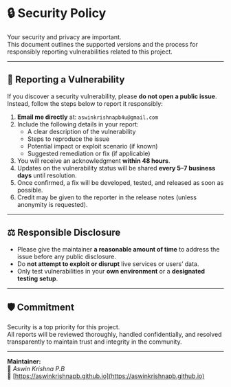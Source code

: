 # 🔒 Security Policy

Your security and privacy are important.  
This document outlines the supported versions and the process for responsibly reporting vulnerabilities related to this project.

---


## 🐞 Reporting a Vulnerability

If you discover a security vulnerability, please **do not open a public issue**.  
Instead, follow the steps below to report it responsibly:

1. **Email me directly** at: `aswinkrishnapb4u@gmail.com`  
2. Include the following details in your report:
   - A clear description of the vulnerability
   - Steps to reproduce the issue
   - Potential impact or exploit scenario (if known)
   - Suggested remediation or fix (if applicable)
3. You will receive an acknowledgment **within 48 hours**.
4. Updates on the vulnerability status will be shared **every 5–7 business days** until resolution.
5. Once confirmed, a fix will be developed, tested, and released as soon as possible.
6. Credit may be given to the reporter in the release notes (unless anonymity is requested).

---

## ⚖️ Responsible Disclosure

- Please give the maintainer **a reasonable amount of time** to address the issue before any public disclosure.
- Do **not attempt to exploit or disrupt** live services or users’ data.
- Only test vulnerabilities in your **own environment** or a **designated testing setup**.

---

## 🛡️ Commitment

Security is a top priority for this project.  
All reports will be reviewed thoroughly, handled confidentially, and resolved transparently to maintain trust and integrity in the community.

---

**Maintainer:**  
👤 *Aswin Krishna P.B*  
🔗 [https://aswinkrishnapb.github.io](https://aswinkrishnapb.github.io)
